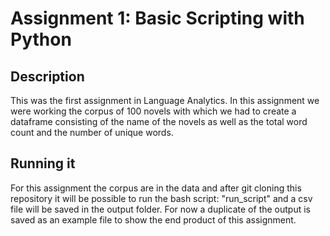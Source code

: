 # Assignment 1: Basic Scripting with Python
## Description
This was the first assignment in Language Analytics. In this assignment we were working the corpus of 100 novels with which we had to create a dataframe consisting of the name of the novels as well as the total word count and the number of unique words.  

## Running it
For this assignment the corpus are in the data and after git cloning this repository it will be possible to run the bash script: "run_script" and a csv file will be saved in the output folder. For now a duplicate of the output is saved as an example file to show the end product of this assignment. 